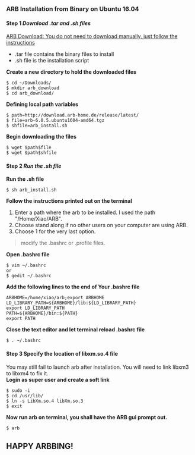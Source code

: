 ### ARB Installation from Binary on Ubuntu 16.04
#### Step 1 _Download .tar and .sh files_
[ARB Download: You do not need to download manually, just follow the instructions](http://download.arb-home.de/release/latest/)
* .tar file contains the binary files to install
* .sh file is the installation script

**Create a new directory to hold the downloaded files**
```
$ cd ~/Downloads/
$ mkdir arb_download
$ cd arb_download/
```
**Defining local path variables**
```
$ path=http://download.arb-home.de/release/latest/
$ file=arb-6.0.5.ubuntu1604-amd64.tgz
$ shfile=arb_install.sh
```
**Begin downloading the files**
```
$ wget $path$file
$ wget $path$shfile
```
#### Step 2 _Run the .sh file_
**Run the .sh file**

```
$ sh arb_install.sh
```
**Follow the instructions printed out on the terminal**  
1. Enter a path where the arb to be installed. I used the path "/Home/Xiao/ARB".  
2. Choose stand along if no other users on your computer are using ARB.  
3. Choose 1 for the very last option.  
> modify the .bashrc or .profile files. 

**Open .bashrc file**   
```
$ vim ~/.bashrc
or
$ gedit ~/.bashrc
```
**Add the following lines to the end of Your .bashrc file**  
```
ARBHOME=/home/xiao/arb;export ARBHOME
LD_LIBRARY_PATH=${ARBHOME}/lib:${LD_LIBRARY_PATH}
export LD_LIBRARY_PATH
PATH=${ARBHOME}/bin:${PATH}
export PATH
```
**Close the text editor and let terminal reload .bashrc file**
```
$ . ~/.bashrc
```
#### Step 3 Specify the location of libxm.so.4 file
You may still fail to launch arb after installation. You will need to link libxm3 to libxm4 to fix it.  
**Login as super user and create a soft link**
```
$ sudo -i
$ cd /usr/lib/
$ ln -s LibXm.so.4 libXm.so.3
$ exit
```
**Now run arb on terminal, you shall have the ARB gui prompt out.**
```
$ arb
```
## **HAPPY ARBBING!**
